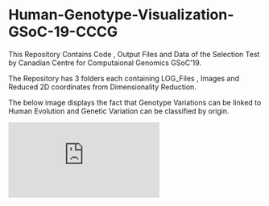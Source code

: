 # Human-Genotype-Visualization-GSoC-19-CCCG

This Repository Contains Code , Output Files and Data of the Selection Test by Canadian Centre for Computaional Genomics GSoC'19.

The Repository has 3 folders each containing LOG_Files , Images and Reduced 2D coordinates from Dimensionality Reduction.

The below image displays the fact that Genotype Variations can be linked to Human Evolution and Genetic Variation can be classified by origin.

![Image with Parameters 25,15,0.5](https://github.com/DataGasmic/Human-Genotype-Visualization-GSoC-19-CCCG/blob/master/2D-Image-Plots/Image_25_15_0.5.pdf)
